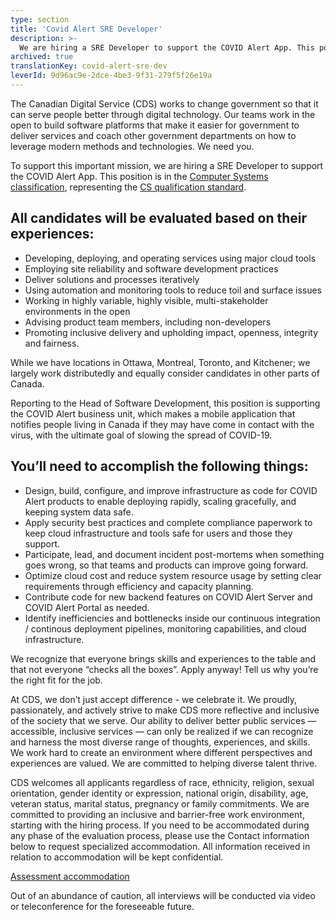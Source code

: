 ```yaml
---
type: section
title: 'Covid Alert SRE Developer'
description: >-
  We are hiring a SRE Developer to support the COVID Alert App. This position is in the Computer Systems classification, representing the CS qualification standard.
archived: true
translationKey: covid-alert-sre-dev
leverId: 9d96ac9e-2dce-4be3-9f31-279f5f26e19a
---
```


The Canadian Digital Service (CDS) works to change government so that it can serve people better through digital technology. Our teams work in the open to build software platforms that make it easier for government to deliver services and coach other government departments on how to leverage modern methods and technologies. We need you.

To support this important mission, we are hiring a SRE Developer to support the COVID Alert App. This position is in the [Computer Systems classification](https://www.tbs-sct.gc.ca/agreements-conventions/view-visualiser-eng.aspx?id=1#toc12259212260), representing the [CS qualification standard](https://www.canada.ca/en/treasury-board-secretariat/services/staffing/qualification-standards/core.html#cs).

## All candidates will be evaluated based on their experiences:

* Developing, deploying, and operating services using major cloud tools 
* Employing site reliability and software development practices
* Deliver solutions and processes iteratively
* Using automation and monitoring tools to reduce toil and surface issues
* Working in highly variable, highly visible, multi-stakeholder environments in the open
* Advising product team members, including non-developers
* Promoting inclusive delivery and upholding impact, openness, integrity and fairness.

While we have locations in Ottawa, Montreal, Toronto, and Kitchener; we largely work distributedly and equally consider candidates in other parts of Canada.

Reporting to the Head of Software Development, this position is supporting the COVID Alert business unit, which makes a mobile application that notifies people living in Canada if they may have come in contact with the virus, with the ultimate goal of slowing the spread of COVID-19. 

## You’ll need to accomplish the following things:

* Design, build, configure, and improve infrastructure as code for COVID Alert products to enable deploying rapidly, scaling gracefully, and keeping system data safe.
* Apply security best practices and complete compliance paperwork to keep cloud infrastructure and tools safe for users and those they support.
* Participate, lead, and document incident post-mortems when something goes wrong, so that teams and products can improve going forward.
* Optimize cloud cost and reduce system resource usage by setting clear requirements through efficiency and capacity planning.
* Contribute code for new backend features on COVID Alert Server and COVID Alert Portal as needed.
* Identify inefficiencies and bottlenecks inside our continuous integration / continous deployment pipelines, monitoring capabilities, and cloud infrastructure.

We recognize that everyone brings skills and experiences to the table and that not everyone “checks all the boxes”. Apply anyway! Tell us why you’re the right fit for the job.

At CDS, we don’t just accept difference - we celebrate it. We proudly, passionately, and actively strive to make CDS more reflective and inclusive of the society that we serve. Our ability to deliver better public services — accessible, inclusive services — can only be realized if we can recognize and harness the most diverse range of thoughts, experiences, and skills. We work hard to create an environment where different perspectives and experiences are valued. We are committed to helping diverse talent thrive.

CDS welcomes all applicants regardless of race, ethnicity, religion, sexual orientation, gender identity or expression, national origin, disability, age, veteran status, marital status, pregnancy or family commitments. We are committed to providing an inclusive and barrier-free work environment, starting with the hiring process. If you need to be accommodated during any phase of the evaluation process, please use the Contact information below to request specialized accommodation. All information received in relation to accommodation will be kept confidential.

[Assessment accommodation](https://www.canada.ca/en/public-service-commission/services/assessment-accommodation-page.html)

Out of an abundance of caution, all interviews will be conducted via video or teleconference for the foreseeable future.
